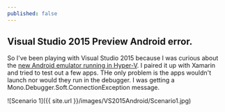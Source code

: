 ```yaml
---
published: false
---
```


## Visual Studio 2015 Preview Android error.

So I've been playing with Visual Studio 2015 because I was curious about the [new Android emulator running in Hyper-V](http://blogs.msdn.com/b/visualstudioalm/archive/2014/11/12/introducing-visual-studio-s-emulator-for-android.aspx).  I paired it up with Xamarin and tried to test out a few apps.  THe only problem is the apps wouldn't launch nor would they run in the debugger.  I was getting a Mono.Debugger.Soft.ConnectionException message.

![Scenario 1]({{ site.url }}/images/VS2015Android/Scenario1.jpg)
